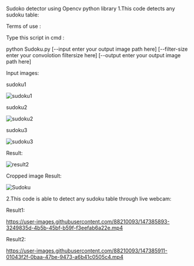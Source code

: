 Sudoko detector using Opencv python library 1.This code detects any sudoku table:

Terms of use :


Type this script in cmd :


python Sudoku.py [--input enter your output image path here] [--filter-size enter your convolotion filtersize here]  [--output enter your output image path here]


Input images:

sudoku1


![sudoku1](https://user-images.githubusercontent.com/88210093/147385864-aab1fd53-616f-475d-a114-62866e2f6b32.jpg)


sudoku2 


![sudoku2](https://user-images.githubusercontent.com/88210093/147385866-5ef096c2-ab29-4455-a174-0bf9f7e4a2fc.jpg)


sudoku3


![sudoku3](https://user-images.githubusercontent.com/88210093/147385870-f2356575-b14e-432c-acdf-d941e64b70fe.png)


Result:

![result2](https://user-images.githubusercontent.com/88210093/147385875-676adaf5-b00d-4ce6-887c-be262179b24d.jpg)



Cropped image Result:


![Sudoku](https://user-images.githubusercontent.com/88210093/147385878-9fa671ba-9cd8-4a6e-a897-e3fec418ffe0.jpg)



2.This code is able to detect any sudoku table through live webcam:

Result1:

https://user-images.githubusercontent.com/88210093/147385893-3249835d-4b5b-45bf-b59f-f3eefab6a22e.mp4



Result2:

https://user-images.githubusercontent.com/88210093/147385911-01043f2f-0baa-47be-9473-a6b41c0505c4.mp4


